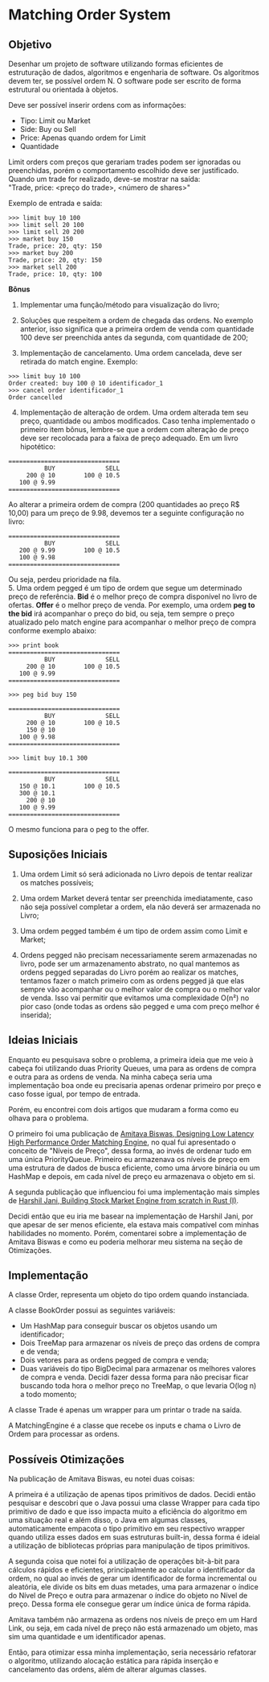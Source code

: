 # Matching Order System
## Objetivo  
Desenhar um projeto de software utilizando formas eficientes de estruturação de dados, algoritmos e engenharia de software. Os algoritmos devem ter, se possível ordem N. O software pode ser escrito de forma estrutural ou orientada à objetos.

Deve ser possível inserir ordens com as informações:
- Tipo: Limit ou Market
- Side: Buy ou Sell
- Price: Apenas quando ordem for Limit
- Quantidade

Limit orders com preços que gerariam trades podem ser ignoradas ou preenchidas, porém o
comportamento escolhido deve ser justificado.
Quando um trade for realizado, deve-se mostrar na saída:  
"Trade, price: <preço do trade>, <número de shares>"

Exemplo de entrada e saída:  
```
>>> limit buy 10 100
>>> limit sell 20 100
>>> limit sell 20 200
>>> market buy 150
Trade, price: 20, qty: 150
>>> market buy 200
Trade, price: 20, qty: 150
>>> market sell 200
Trade, price: 10, qty: 100
```

**Bônus**  
1. Implementar uma função/método para visualização do livro;

2. Soluções que respeitem a ordem de chegada das ordens. No exemplo anterior, isso significa que a primeira ordem de venda com quantidade 100 deve ser preenchida antes da segunda, com quantidade de 200;  

3. Implementação de cancelamento. Uma ordem cancelada, deve ser retirada do match engine. Exemplo:
```
>>> limit buy 10 100
Order created: buy 100 @ 10 identificador_1
>>> cancel order identificador_1
Order cancelled
```

4. Implementação de alteração de ordem. Uma ordem alterada tem seu preço, quantidade ou ambos modificados. Caso tenha implementado o primeiro item bônus, lembre-se que a ordem com alteração de preço deve ser recolocada para a faixa de preço adequado. Em um livro hipotético:
```
===============================
          BUY              SELL     
     200 @ 10        100 @ 10.5
   100 @ 9.99
===============================
```
Ao alterar a primeira ordem de compra (200 quantidades ao preço R$ 10,00) para um preço de 9.98, devemos ter a seguinte configuração no livro:
```
===============================
          BUY              SELL     
   200 @ 9.99        100 @ 10.5
   100 @ 9.98
===============================
```
Ou seja, perdeu prioridade na fila.  
5. Uma ordem pegged é um tipo de ordem que   segue um determinado preço de referência. **Bid** é o melhor preço de compra disponível no livro de ofertas. **Offer** é o melhor preço de venda. Por exemplo, uma ordem **peg to the bid** irá acompanhar o preço do bid, ou seja, tem sempre o preço atualizado pelo match engine para acompanhar o melhor preço de compra conforme exemplo abaixo:
```
>>> print book
===============================
          BUY              SELL     
     200 @ 10        100 @ 10.5
   100 @ 9.99
===============================

>>> peg bid buy 150

===============================
          BUY              SELL     
     200 @ 10        100 @ 10.5
     150 @ 10
   100 @ 9.98
===============================

>>> limit buy 10.1 300

===============================
          BUY              SELL     
   150 @ 10.1        100 @ 10.5
   300 @ 10.1
     200 @ 10
   100 @ 9.99
===============================
```

O mesmo funciona para o peg to the offer.  

## Suposições Iniciais  
1. Uma ordem Limit só será adicionada no Livro depois de tentar realizar os matches possíveis;

2. Uma ordem Market deverá tentar ser preenchida imediatamente, caso não seja possível completar a ordem, ela não deverá ser armazenada no Livro;

3. Uma ordem pegged também é um tipo de ordem assim como Limit e Market;

4. Ordens pegged não precisam necessariamente serem armazenadas no livro, pode ser um armazenamento abstrato, no qual mantemos as ordens pegged separadas do Livro
porém ao realizar os matches, tentamos fazer o match primeiro com as ordens pegged já que elas sempre vão acompanhar ou o melhor valor de compra ou o melhor valor de venda. Isso vai permitir que evitamos uma complexidade O(n²) no pior caso (onde todas as ordens são pegged e uma com preço melhor é inserida);

## Ideias Iniciais  
Enquanto eu pesquisava sobre o problema, a primeira ideia que me veio à cabeça foi utilizando duas Priority Queues, uma para as ordens de compra e outra para as ordens de venda. Na minha cabeça seria uma implementação boa onde eu precisaria apenas ordenar primeiro por preço e caso fosse igual, por tempo de entrada.

Porém, eu encontrei com dois artigos que mudaram a forma como eu olhava para o problema.

O primeiro foi uma publicação de [Amitava Biswas, Designing Low Latency High Performance Order Matching Engine](https://medium.com/@amitava.webwork/designing-low-latency-high-performance-order-matching-engine-a07bd58594f4), no qual fui apresentado o conceito de "Níveis de Preço", dessa forma, ao invés de ordenar tudo em uma única PriorityQueue. Primeiro eu armazenava os níveis de preço em uma estrutura de dados de busca eficiente, como uma árvore binária ou um HashMap e depois, em cada nível de preço eu armazenava o objeto em si.

A segunda publicação que influenciou foi uma implementação mais simples de [Harshil Jani, Building Stock Market Engine from scratch in Rust (I)](https://medium.com/@harshiljani2002/building-stock-market-engine-from-scratch-in-rust-i-9be7c110e137).

Decidi então que eu iria me basear na implementação de Harshil Jani, por que apesar de ser menos eficiente, ela estava mais compatível com minhas habilidades no momento. Porém, comentarei sobre a implementação de Amitava Biswas e como eu poderia melhorar meu sistema na seção de Otimizações.

## Implementação

A classe Order, representa um objeto do tipo ordem quando instanciada.

A classe BookOrder possui as seguintes variáveis:
- Um HashMap para conseguir buscar os objetos usando um identificador;
- Dois TreeMap para armazenar os níveis de preço das ordens de compra e de venda;
- Dois vetores para as ordens pegged de compra e venda;
- Duas variáveis do tipo BigDecimal para armazenar os melhores valores de compra e venda. Decidi fazer dessa forma para não precisar ficar buscando toda hora o melhor preço no TreeMap, o que levaria O(log n) a todo momento;

A classe Trade é apenas um wrapper para um printar o trade na saída.

A MatchingEngine é a classe que recebe os inputs e chama o Livro de Ordem para processar as ordens.

## Possíveis Otimizações

Na publicação de Amitava Biswas, eu notei duas coisas:

A primeira é a utilização de apenas tipos primitivos de dados. Decidi então pesquisar e descobri que o Java possui uma classe Wrapper para cada tipo primitivo de dado e que isso impacta muito a eficiência do algoritmo em uma situação real e além disso, o Java em algumas classes, automaticamente empacota o tipo primitivo em seu respectivo wrapper quando utiliza esses dados em suas estruturas built-in, dessa forma é ideial a utilização de bibliotecas próprias para manipulação de tipos primitivos.

A segunda coisa que notei foi a utilização de operações bit-à-bit para cálculos rápidos e eficientes, principalmente ao calcular o identificador da ordem, no qual ao invés de gerar um identificador de forma incremental ou aleatória, ele divide os bits em duas metades, uma para armazenar o índice do Nível de Preço e outra para armazenar o índice do objeto no Nível de preço. Dessa forma ele consegue gerar um índice única de forma rápida.

Amitava também não armazena as ordens nos níveis de preço em um Hard Link, ou seja, em cada nível de preço não está armazenado um objeto, mas sim uma quantidade e um identificador apenas.

Então, para otimizar essa minha implementação, seria necessário refatorar o algoritmo, utilizando alocação estática para rápida inserção e cancelamento das ordens, além de alterar algumas classes.